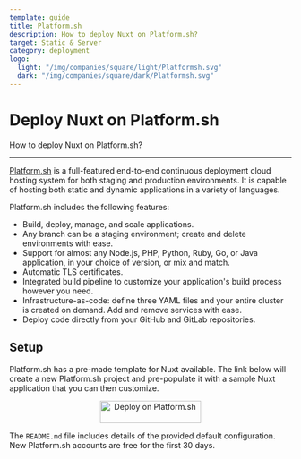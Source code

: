 ```yaml
---
template: guide
title: Platform.sh
description: How to deploy Nuxt on Platform.sh?
target: Static & Server
category: deployment
logo:
  light: "/img/companies/square/light/Platformsh.svg"
  dark: "/img/companies/square/dark/Platformsh.svg"
---
```

# Deploy Nuxt on Platform.sh

How to deploy Nuxt on Platform.sh?

---

[Platform.sh](https://platform.sh/) is a full-featured end-to-end continuous deployment cloud hosting system for both staging and production environments. It is capable of hosting both static and dynamic applications in a variety of languages.

Platform.sh includes the following features:

- Build, deploy, manage, and scale applications.
- Any branch can be a staging environment; create and delete environments with ease.
- Support for almost any Node.js, PHP, Python, Ruby, Go, or Java application, in your choice of version, or mix and match.
- Automatic TLS certificates.
- Integrated build pipeline to customize your application's build process however you need.
- Infrastructure-as-code: define three YAML files and your entire cluster is created on demand. Add and remove services with ease.
- Deploy code directly from your GitHub and GitLab repositories.

## Setup

Platform.sh has a pre-made template for Nuxt available. The link below will create a new Platform.sh project and pre-populate it with a sample Nuxt application that you can then customize.

<p align="center">
<a href="https://console.platform.sh/projects/create-project?template=https://raw.githubusercontent.com/platformsh/template-builder/master/templates/nuxtjs/.platform.template.yaml&utm_content=nuxtjs&utm_source=nuxtjs_orgb&utm_medium=button&utm_campaign=deploy_on_platform" target="_blank">
    <img src="https://platform.sh/images/deploy/lg-blue.svg" alt="Deploy on Platform.sh" height="40px" width="180px" />
</a>
</p>

The `README.md` file includes details of the provided default configuration. New Platform.sh accounts are free for the first 30 days.
